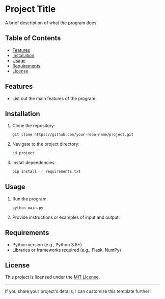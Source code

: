 # Project Title

A brief description of what the program does.

## Table of Contents
- [Features](#features)
- [Installation](#installation)
- [Usage](#usage)
- [Requirements](#requirements)
- [License](#license)

## Features
- List out the main features of the program.

## Installation
1. Clone the repository:  
   ```bash
   git clone https://github.com/your-repo-name/project.git
   ```
2. Navigate to the project directory:  
   ```bash
   cd project
   ```
3. Install dependencies:  
   ```bash
   pip install -r requirements.txt
   ```

## Usage
1. Run the program:  
   ```bash
   python main.py
   ```
2. Provide instructions or examples of input and output.

## Requirements
- Python version (e.g., Python 3.8+)
- Libraries or frameworks required (e.g., Flask, NumPy)

## License
This project is licensed under the [MIT License](LICENSE).

---

If you share your project's details, I can customize this template further!
